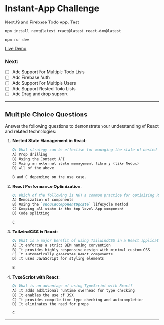 # Instant-App Challenge

NextJS and Firebase Todo App. Test

```
npm install next@latest react@latest react-dom@latest

npm run dev
```
[Live Demo](https://instant-app-challenge.web.app/)

### Next:
- [ ]  Add Support For Multiple Todo Lists
- [ ]  Add Firebase Auth
- [ ]  Add Support For Multiple Users
- [ ]  Add Support Nested Todo Lists
- [ ]  Add Drag and drop support

---

## Multiple Choice Questions

Answer the following questions to demonstrate your understanding of React and related technologies:

1. **Nested State Management in React**:
    ```markdown
    Q: What strategy can be effective for managing the state of nested components in a React application?
    A) Prop drilling
    B) Using the Context API
    C) Using an external state management library (like Redux)
    D) All of the above

    B and C depending on the use case.
    ```

2. **React Performance Optimization**:
    ```markdown
    Q: Which of the following is NOT a common practice for optimizing React application performance?
    A) Memoization of components
    B) Using the `shouldComponentUpdate` lifecycle method
    C) Keeping all state in the top-level App component
    D) Code splitting

    C
    ```

3. **TailwindCSS in React**:
    ```markdown
    Q: What is a major benefit of using TailwindCSS in a React application?
    A) It enforces a strict BEM naming convention
    B) It provides highly responsive design with minimal custom CSS
    C) It automatically generates React components
    D) It uses JavaScript for styling elements

    B
    ```

4. **TypeScript with React**:
    ```markdown
    Q: What is an advantage of using TypeScript with React?
    A) It adds additional runtime overhead for type checking
    B) It enables the use of JSX
    C) It provides compile-time type checking and autocompletion
    D) It eliminates the need for props

    C
    ```

---
